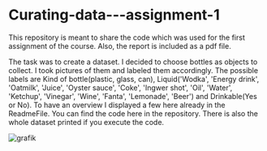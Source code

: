 # Curating-data---assignment-1
This repository is meant to share the code which was used for the first assignment of the course. Also, the report is included as a pdf file. 

The task was to create a dataset. I decided to choose bottles as objects to collect. I took pictures of them and labeled them accordingly. The possible labels are Kind of bottle(plastic, glass, can), Liquid('Wodka', 'Energy drink', 'Oatmilk', 'Juice', 'Oyster sauce', 'Coke', 'Ingwer shot', 'Oil', 'Water', 'Ketchup', 'Vinegar', 'Wine', 'Fanta', 'Lemonade', 'Beer') and Drinkable(Yes or No). To have an overview I displayed a few here already in the ReadmeFile. You can find the code here in the repository. There is also the whole dataset printed if you execute the code.

![grafik](https://user-images.githubusercontent.com/72889998/192671446-c7414290-5164-45d2-8cfe-19a3ec0afe5b.png)

